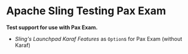 Apache Sling Testing Pax Exam
=============================

**Test support for use with Pax Exam.**

* _Sling's Launchpad Karaf Features_ as `Option`﻿s for Pax Exam (without Karaf)
